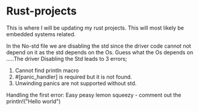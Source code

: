 # Rust-projects
This is where I will be updating my rust projects. This will most likely be embedded systems related.

In the No-std file we are disabling the std since the driver code cannot not depend on it as the std depends on the Os. Guess what the Os depends on .....The driver
Disabling the Std leads to 3 errors;
1. Cannot find println macro
2. #[panic_handler] is required but it is not found.
3. Unwinding panics are not supported without std.

Handling the first error:
Easy peasy lemon squeezy - comment out the println!("Hello world")
